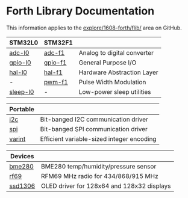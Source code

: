 # Forth Library Documentation

This information applies to the
[explore/1608-forth/flib/](https://github.com/jeelabs/embello/tree/master/explore/1608-forth/flib)
area on GitHub.

| STM32L0 | STM32F1 | |
| --- | --- | --- |
| [adc-l0](adc-l0.md) | [adc-f1](adc-f1.md) | Analog to digital converter |
| [gpio-l0](gpio-l0.md) | [gpio-f1](gpio-f1.md) | General Purpose I/O |
| [hal-l0](hal-l0.md) | [hal-f1](hal-f1.md) | Hardware Abstraction Layer |
| - | [pwm-f1](pwm-f1.md) | Pulse Width Modulation |
| [sleep-l0](sleep-l0.md) | - | Low-power sleep utilities |

| Portable | |
| --- | --- |
| [i2c](i2c.md) | Bit-banged I2C communication driver |
| [spi](spi.md) | Bit-banged SPI communication driver |
| [varint](varint.md) | Efficient variable-sized integer encoding |

| Devices | |
| --- | --- |
| [bme280](bme280.md) | BME280 temp/humidity/pressure sensor |
| [rf69](rf69.md) | RFM69 MHz radio for 434/868/915 MHz |
| [ssd1306](ssd1306.md) | OLED driver for 128x64 and 128x32 displays |
